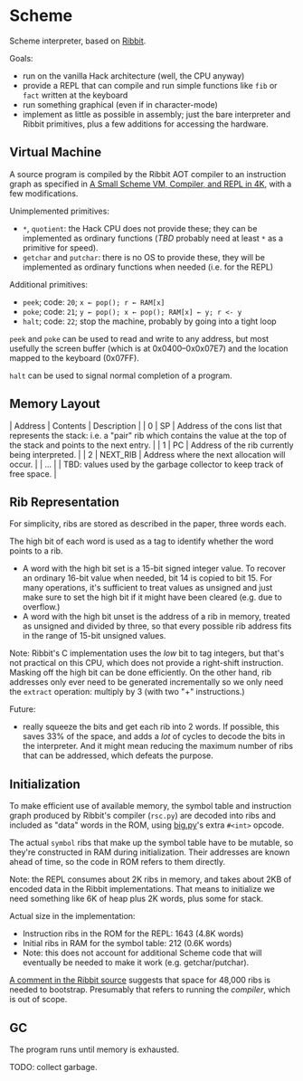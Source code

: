 # Scheme

Scheme interpreter, based on [Ribbit](https://github.com/udem-dlteam/ribbit/).

Goals:
- run on the vanilla Hack architecture (well, the CPU anyway)
- provide a REPL that can compile and run simple functions like `fib` or `fact` written at the
  keyboard
- run something graphical (even if in character-mode)
- implement as little as possible in assembly; just the bare interpreter and Ribbit primitives,
  plus a few additions for accessing the hardware.


## Virtual Machine

A source program is compiled by the Ribbit AOT compiler to an instruction graph as specified in
[A Small Scheme VM, Compiler, and REPL in 4K](http://www.iro.umontreal.ca/~feeley/papers/YvonFeeleyVMIL21.pdf),
with a few modifications.

Unimplemented primitives:
- `*`, `quotient`: the Hack CPU does not provide these; they can be implemented as ordinary
  functions (*TBD* probably need at least `*` as a primitive for speed).
- `getchar` and `putchar`: there is no OS to provide these, they will be implemented as ordinary
    functions when needed (i.e. for the REPL)

Additional primitives:
- `peek`; code: `20`; `x ← pop(); r ← RAM[x]`
- `poke`; code: `21`; `y ← pop(); x ← pop(); RAM[x] ← y; r <- y`
- `halt`; code: `22`; stop the machine, probably by going into a tight loop

`peek` and `poke` can be used to read and write to any address, but most usefully the screen buffer
(which is at 0x0400–0x0x07E7) and the location mapped to the keyboard (0x07FF).

`halt` can be used to signal normal completion of a program.

## Memory Layout

| Address | Contents | Description |
| 0       | SP       | Address of the cons list that represents the stack: i.e. a "pair" rib which contains the value at the top of the stack and points to the next entry. |
| 1       | PC       | Address of the rib currently being interpreted. |
| 2       | NEXT_RIB | Address where the next allocation will occur. |
| ...     |          | TBD: values used by the garbage collector to keep track of free space. |


## Rib Representation

For simplicity, ribs are stored as described in the paper, three words each.

The high bit of each word is used as a tag to identify whether the word points to a rib.
- A word with the high bit set is a 15-bit signed integer value. To recover an ordinary 16-bit value when
    needed, bit 14 is copied to bit 15. For many operations, it's sufficient to treat values as unsigned
    and just make sure to set the high bit if it might have been cleared (e.g. due to overflow.)
- A word with the high bit unset is the address of a rib in memory, treated as unsigned and
    divided by three, so that every possible rib address fits in the range of 15-bit unsigned values.

Note: Ribbit's C implementation uses the *low* bit to tag integers, but that's not practical on this
CPU, which does not provide a right-shift instruction. Masking off the high bit can be done efficiently.
On the other hand, rib addresses only ever need to be generated incrementally so we only need the
`extract` operation: multiply by 3 (with two "+" instructions.)

Future:
- really squeeze the bits and get each rib into 2 words. If possible, this saves 33% of the space,
    and adds a *lot* of cycles to decode the bits in the interpreter. And it might mean reducing
    the maximum number of ribs that can be addressed, which defeats the purpose.


## Initialization

To make efficient use of available memory, the symbol table and instruction graph produced by
Ribbit's compiler (`rsc.py`) are decoded into ribs and included as "data" words in the ROM, using
[big.py](../big.py)'s extra `#<int>` opcode.

The actual `symbol` ribs that make up the symbol table have to be mutable, so they're constructed
in RAM during initialization. Their addresses are known ahead of time, so the code in ROM refers to
them directly.

Note: the REPL consumes about 2K ribs in memory, and takes about 2KB of encoded data in the Ribbit
implementations. That means to initialize we need something like 6K of heap plus 2K words, plus
some for stack.

Actual size in the implementation:
- Instruction ribs in the ROM for the REPL: 1643 (4.8K words)
- Initial ribs in RAM for the symbol table: 212 (0.6K words)
- Note: this does not account for additional Scheme code that will eventually be needed to make it
    work (e.g. getchar/putchar).

[A comment in the Ribbit source]((https://github.com/udem-dlteam/ribbit/blob/dev/src/host/c/rvm.c#L207))
suggests that space for 48,000 ribs is needed to bootstrap. Presumably that refers to running the
*compiler*, which is out of scope.

## GC

The program runs until memory is exhausted.

TODO: collect garbage.
